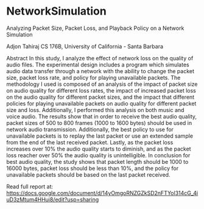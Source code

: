 # NetworkSimulation


Analyzing Packet Size, Packet Loss, and Playback Policy on a Network Simulation

Adjon Tahiraj
CS 176B, University of California - Santa Barbara

Abstract
In this study, I analyze the effect of network loss on the quality of audio files. The experimental design includes a program which simulates audio data transfer through a network with the ability to change the packet size, packet loss rate, and policy for playing unavailable packets. The methodology I used is composed of an analysis of the impact of packet size on audio quality for different loss rates, the impact of increased packet loss on the audio quality for different packet sizes, and the impact that different policies for playing unavailable packets on audio quality for different packet size and loss. Additionally, I performed this analysis on both music and voice audio. The results show that in order to receive the best audio quality, packet sizes of 500 to 800 frames (1000 to 1600 bytes) should be used in network audio transmission. Additionally, the best policy to use for unavailable packets is to replay the last packet or use an extended sample from the end of the last received packet. Lastly, as the packet loss increases over 10% the audio quality starts to diminish, and as the packet loss reacher over 50% the audio quality is unintelligible. In conclusion for best audio quality, the study shows that packet length should be 1000 to 16000 bytes, packet loss should be less than 10%, and the policy for unavailable packets should be based on the last packet received. 

Read full report at: https://docs.google.com/document/d/14yOmgoRNZGZkSD2nFTYol314cG_4iuD3zMtum4HHui8/edit?usp=sharing
